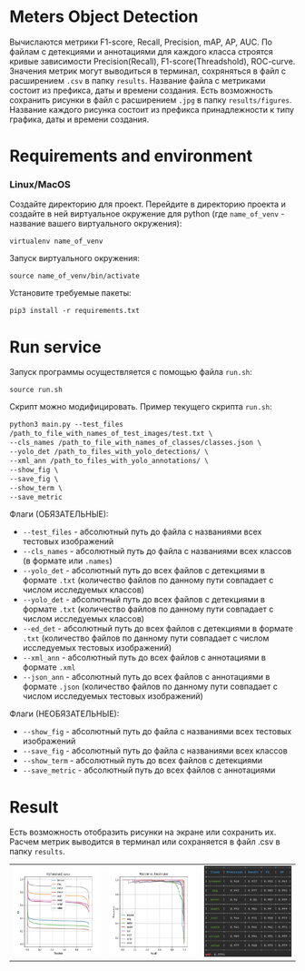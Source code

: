 # Meters Object Detection
Вычислаются метрики F1-score, Recall, Precision, mAP, AP, AUC.
По файлам с детекциями и аннотациями для каждого класса строятся кривые зависимости Precision(Recall), F1-score(Threadshold), ROC-curve.
Значения метрик могут выводиться в терминал, сохряняться в файл с расширением `.csv` в папку `results`. Название файла с метриками состоит из префикса, даты и времени создания.
Есть возможность сохранить рисунки в файл с расширением `.jpg` в папку `results/figures`. Название каждого рисунка состоит из префикса принадлежности к типу графика, даты и времени создания.

# Requirements and environment

### Linux/MacOS
Создайте директорию для проект. Перейдите в директорию проекта и создайте в ней виртуальное окружение для python (где `name_of_venv` - название вашего виртуального окружения):
```console
virtualenv name_of_venv
```
Запуск виртуального окружения:
```console
source name_of_venv/bin/activate
```
Установите требуемые пакеты:
```console
pip3 install -r requirements.txt
```
# Run service
Запуск программы осуществляется с помощью файла `run.sh`:
```console
source run.sh
```
Скрипт можно модифицировать. Пример текущего скрипта `run.sh`:
```console
python3 main.py --test_files /path_to_file_with_names_of_test_images/test.txt \
--cls_names /path_to_file_with_names_of_classes/classes.json \
--yolo_det /path_to_files_with_yolo_detections/ \
--xml_ann /path_to_files_with_yolo_annotations/ \
--show_fig \
--save_fig \
--show_term \
--save_metric
```
Флаги (ОБЯЗАТЕЛЬНЫЕ):
* `--test_files` - абсолютный путь до файла с названиями всех тестовых изображений
* `--cls_names` - абсолютный путь до файла с названиями всех классов (в формате  или `.names`)
* `--yolo_det` - абсолютный путь до всех файлов с детекциями в формате `.txt` (количество файлов
  по данному пути совпадает с числом исследуемых классов)
* `--yolo_det` - абсолютный путь до всех файлов с детекциями в формате `.txt` (количество файлов
  по данному пути совпадает с числом исследуемых классов)
* `--ed_det` - абсолютный путь до всех файлов с детекциями в формате `.txt` (количество файлов
  по данному пути совпадает с числом исследуемых тестовых изображений)
* `--xml_ann` - абсолютный путь до всех файлов с аннотациями в формате `.xml`
* `--json_ann` - абсолютный путь до всех файлов с аннотациями в формате `.json` (количество файлов
  по данному пути совпадает с числом исследуемых тестовых изображений)
  
Флаги (НЕОБЯЗАТЕЛЬНЫЕ):
* `--show_fig` - абсолютный путь до файла с названиями всех тестовых изображений
* `--save_fig` - абсолютный путь до файла с названиями всех классов
* `--show_term` - абсолютный путь до всех файлов с детекциями
* `--save_metric` - абсолютный путь до всех файлов с аннотациями
# Result
Есть возможность отобразить рисунки на экране или сохранить их. Расчем метрик выводится в терминал или сохраняется в файл .csv в папку `results`.
<table width="1000" margin=auto>
  <td><img src="results/figures/F1_2022-03-13_16:59:27.jpg" width="213" height="160"></td>
  <td><img src="results/figures/RP_2022-03-13_16:59:25.jpg" width="213" height="160"></td>
  <td><img src="results/figures/terminal_output.jpg" width="213" height="160"></td>
</table>

